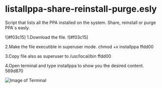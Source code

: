 # listallppa-share-reinstall-purge.esly
Script that lists all the PPA installed on the system. Share, reinstall or purge PPA`s easly.

![#f03c15] 1.Download the file.
![#f03c15]

2.Make the file executible in superuser mode.
   chmod +x  installppa
ffdd00

3.Copy file also as superuser to /usr/local/bin
ffdd00

4.Open terminal and  type installppa to show you the desired content.  
569d870

![Image of Terminal](https://user-images.githubusercontent.com/11731109/30262918-967b8cd8-96db-11e7-9383-15d6c4c164f7.png)
